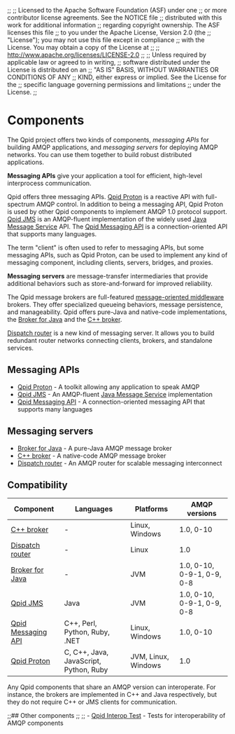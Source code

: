 ;;
;; Licensed to the Apache Software Foundation (ASF) under one
;; or more contributor license agreements.  See the NOTICE file
;; distributed with this work for additional information
;; regarding copyright ownership.  The ASF licenses this file
;; to you under the Apache License, Version 2.0 (the
;; "License"); you may not use this file except in compliance
;; with the License.  You may obtain a copy of the License at
;; 
;;   http://www.apache.org/licenses/LICENSE-2.0
;; 
;; Unless required by applicable law or agreed to in writing,
;; software distributed under the License is distributed on an
;; "AS IS" BASIS, WITHOUT WARRANTIES OR CONDITIONS OF ANY
;; KIND, either express or implied.  See the License for the
;; specific language governing permissions and limitations
;; under the License.
;;

# Components

The Qpid project offers two kinds of components, *messaging APIs* for
building AMQP applications, and *messaging servers* for deploying AMQP
networks.  You can use them together to build robust distributed
applications.

**Messaging APIs** give your application a tool for efficient,
high-level interprocess communication.

Qpid offers three messaging APIs.
[Qpid Proton]({{site_url}}/proton/index.html) is a reactive API with
full-spectrum AMQP control. In addition to being a messaging API, Qpid
Proton is used by other Qpid components to implement AMQP 1.0 protocol
support.  [Qpid JMS](jms/index.html) is an AMQP-fluent implementation
of the widely used
[Java Message Service](http://en.wikipedia.org/wiki/Java_Message_Service)
API.  The [Qpid Messaging API](messaging-api/index.html) is a
connection-oriented API that supports many languages.

The term "client" is often used to refer to messaging APIs, but some
messaging APIs, such as Qpid Proton, can be used to implement any kind
of messaging component, including clients, servers, bridges, and
proxies.

**Messaging servers** are message-transfer intermediaries that provide
additional behaviors such as store-and-forward for improved
reliability.

The Qpid message brokers are full-featured
[message-oriented middleware](http://en.wikipedia.org/wiki/Message-oriented_middleware)
brokers.  They offer specialized queueing behaviors, message
persistence, and manageability.  Qpid offers pure-Java and native-code
implementations, the [Broker for Java](java-broker/index.html) and the
[C++ broker](cpp-broker/index.html).

[Dispatch router](dispatch-router/index.html) is a new kind of
messaging server.  It allows you to build redundant router networks
connecting clients, brokers, and standalone services.

## Messaging APIs

 - [Qpid Proton]({{site_url}}/proton/index.html) - A toolkit allowing any application to speak AMQP
 - [Qpid JMS](jms/index.html) - An AMQP-fluent [Java Message Service](http://en.wikipedia.org/wiki/Java_Message_Service) implementation
 - [Qpid Messaging API](messaging-api/index.html) - A connection-oriented messaging API that supports many languages

## Messaging servers

 - [Broker for Java](java-broker/index.html) - A pure-Java AMQP message broker
 - [C++ broker](cpp-broker/index.html) - A native-code AMQP message broker
 - [Dispatch router](dispatch-router/index.html) - An AMQP router for scalable messaging interconnect

## Compatibility

<div class="scroll" markdown="1">

| Component | Languages | Platforms | AMQP versions |
| --------- | --------- | --------- | ------------- |
| [C++ broker]({{site_url}}/components/cpp-broker/index.html) | - | Linux, Windows | 1.0, 0-10 |
| [Dispatch router]({{site_url}}/components/dispatch-router/index.html) | - | Linux | 1.0 |
| [Broker for Java]({{site_url}}/components/java-broker/index.html) | - | JVM | 1.0, 0-10, 0-9-1, 0-9, 0-8 |
| [Qpid JMS]({{site_url}}/components/jms/index.html) | Java | JVM | 1.0, 0-10, 0-9-1, 0-9, 0-8 |
| [Qpid Messaging API]({{site_url}}/components/messaging-api/index.html) | C++, Perl, Python, Ruby, .NET | Linux, Windows | 1.0, 0-10 |
| [Qpid Proton]({{site_url}}/proton/index.html) | C, C++, Java, JavaScript, Python, Ruby | JVM, Linux, Windows | 1.0 |

Any Qpid components that share an AMQP version can interoperate.  For
instance, the brokers are implemented in C++ and Java respectively,
but they do not require C++ or JMS clients for communication.

</div>

;;## Other components
;;
;; - [Qpid Interop Test](interop-test/index.html) - Tests for interoperability of AMQP components
